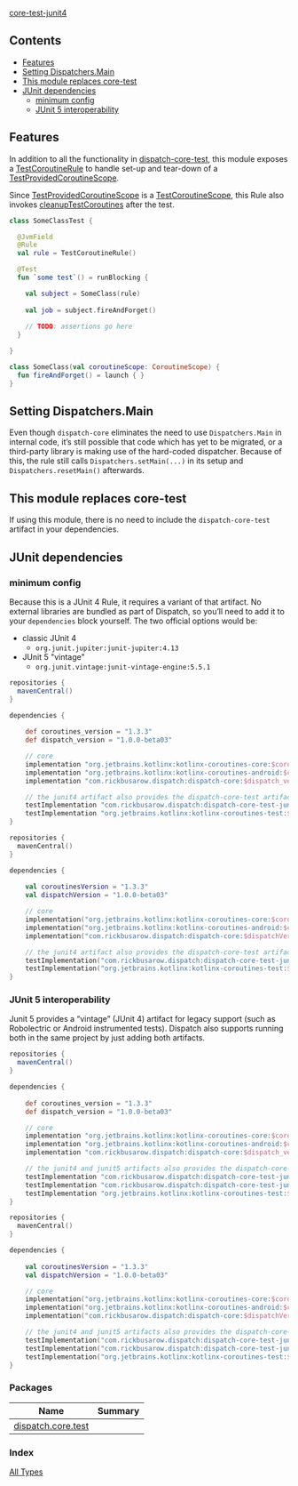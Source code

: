 [core-test-junit4](./index.md)

## Contents

* [Features](#features)
* [Setting Dispatchers.Main](#setting-dispatchersmain)
* [This module replaces core-test](#this-module-replaces-core-test)
* [JUnit dependencies](#junit-dependencies)
  * [minimum config](#minimum-config)
  * [JUnit 5 interoperability](#junit-5-interoperability)

## Features

In addition to all the functionality in [dispatch-core-test](https://rbusarow.github.io/Dispatch/core-test//index.html), this module exposes a [TestCoroutineRule](https://rbusarow.github.io/Dispatch/core-test-junit4//dispatch.core.test/-test-coroutine-rule/index.html) to handle set-up and tear-down of a [TestProvidedCoroutineScope](https://rbusarow.github.io/Dispatch/core-test//dispatch.core.test/-test-provided-coroutine-scope/index.html).

Since [TestProvidedCoroutineScope](https://rbusarow.github.io/Dispatch/core-test//dispatch.core.test/-test-provided-coroutine-scope/index.html) is a [TestCoroutineScope](https://kotlin.github.io/kotlinx.coroutines/kotlinx-coroutines-test/kotlinx.coroutines.test/-test-coroutine-scope/index.html), this Rule also invokes [cleanupTestCoroutines](https://kotlin.github.io/kotlinx.coroutines/kotlinx-coroutines-test/kotlinx.coroutines.test/-test-coroutine-scope/cleanup-test-coroutines.html) after the test.

``` kotlin
class SomeClassTest {

  @JvmField
  @Rule
  val rule = TestCoroutineRule()

  @Test
  fun `some test`() = runBlocking {

    val subject = SomeClass(rule)
  
    val job = subject.fireAndForget()
    
    // TODO: assertions go here
  }

}

class SomeClass(val coroutineScope: CoroutineScope) {
  fun fireAndForget() = launch { }
}
```

## Setting Dispatchers.Main

Even though `dispatch-core` eliminates the need to use `Dispatchers.Main` in internal code, it’s still possible that code which has yet to be migrated, or a third-party library is making use of the hard-coded dispatcher.  Because of this, the rule still calls `Dispatchers.setMain(...)` in its setup and `Dispatchers.resetMain()` afterwards.

## This module replaces core-test

If using this module, there is no need to include the `dispatch-core-test` artifact in your dependencies.

## JUnit dependencies

### minimum config

Because this is a JUnit 4 Rule, it requires a variant of that artifact.  No external libraries are bundled as part of Dispatch, so you’ll need to add it to your `dependencies` block yourself.  The two official options would be:

* classic JUnit 4
  * `org.junit.jupiter:junit-jupiter:4.13`
* JUnit 5 "vintage"
  * `org.junit.vintage:junit-vintage-engine:5.5.1`

``` groovy
repositories {
  mavenCentral()
}

dependencies {
	
	def coroutines_version = "1.3.3"
	def dispatch_version = "1.0.0-beta03"

	// core
	implementation "org.jetbrains.kotlinx:kotlinx-coroutines-core:$coroutines_version"
	implementation "org.jetbrains.kotlinx:kotlinx-coroutines-android:$coroutines_version"
	implementation "com.rickbusarow.dispatch:dispatch-core:$dispatch_version"

	// the junit4 artifact also provides the dispatch-core-test artifact
	testImplementation "com.rickbusarow.dispatch:dispatch-core-test-junit4:$dispatch_version"
	testImplementation "org.jetbrains.kotlinx:kotlinx-coroutines-test:$coroutines_version"
}
```

``` kotlin
repositories {
  mavenCentral()
}

dependencies {
	
	val coroutinesVersion = "1.3.3"
	val dispatchVersion = "1.0.0-beta03"

	// core
	implementation("org.jetbrains.kotlinx:kotlinx-coroutines-core:$coroutinesVersion")
	implementation("org.jetbrains.kotlinx:kotlinx-coroutines-android:$coroutinesVersion")
	implementation("com.rickbusarow.dispatch:dispatch-core:$dispatchVersion")

	// the junit4 artifact also provides the dispatch-core-test artifact
	testImplementation("com.rickbusarow.dispatch:dispatch-core-test-junit4:$dispatchVersion")
	testImplementation("org.jetbrains.kotlinx:kotlinx-coroutines-test:$coroutinesVersion")
}
```

### JUnit 5 interoperability

Junit 5 provides a “vintage” (JUnit 4) artifact for legacy support (such as Robolectric or Android instrumented tests).  Dispatch also supports running both in the same project by just adding both artifacts.

``` groovy
repositories {
  mavenCentral()
}

dependencies {
	
	def coroutines_version = "1.3.3"
	def dispatch_version = "1.0.0-beta03"

	// core
	implementation "org.jetbrains.kotlinx:kotlinx-coroutines-core:$coroutines_version"
	implementation "org.jetbrains.kotlinx:kotlinx-coroutines-android:$coroutines_version"
	implementation "com.rickbusarow.dispatch:dispatch-core:$dispatch_version"

	// the junit4 and junit5 artifacts also provides the dispatch-core-test artifact
	testImplementation "com.rickbusarow.dispatch:dispatch-core-test-junit4:$dispatch_version"
	testImplementation "com.rickbusarow.dispatch:dispatch-core-test-junit5:$dispatch_version"
	testImplementation "org.jetbrains.kotlinx:kotlinx-coroutines-test:$coroutines_version"
}
```

``` kotlin
repositories {
  mavenCentral()
}

dependencies {
	
	val coroutinesVersion = "1.3.3"
	val dispatchVersion = "1.0.0-beta03"

	// core
	implementation("org.jetbrains.kotlinx:kotlinx-coroutines-core:$coroutinesVersion")
	implementation("org.jetbrains.kotlinx:kotlinx-coroutines-android:$coroutinesVersion")
	implementation("com.rickbusarow.dispatch:dispatch-core:$dispatchVersion")

	// the junit4 and junit5 artifacts also provides the dispatch-core-test artifact
	testImplementation("com.rickbusarow.dispatch:dispatch-core-test-junit4:$dispatchVersion")
	testImplementation("com.rickbusarow.dispatch:dispatch-core-test-junit5:$dispatchVersion")
	testImplementation("org.jetbrains.kotlinx:kotlinx-coroutines-test:$coroutinesVersion")
}
```

### Packages

| Name | Summary |
|---|---|
| [dispatch.core.test](dispatch.core.test/index.md) |  |

### Index

[All Types](alltypes/index.md)